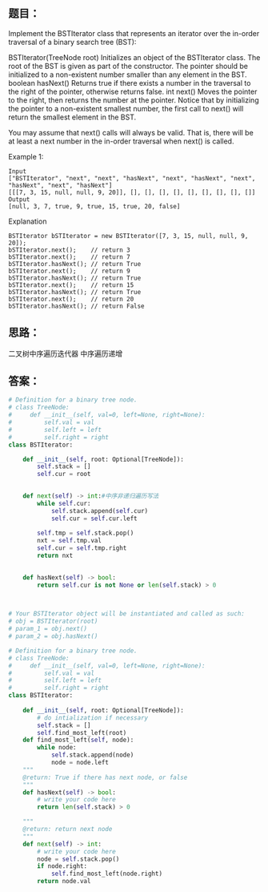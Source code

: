 ## 题目：
Implement the BSTIterator class that represents an iterator over the in-order traversal of a binary search tree (BST):

BSTIterator(TreeNode root) Initializes an object of the BSTIterator class. The root of the BST is given as part of the constructor. The pointer should be initialized to a non-existent number smaller than any element in the BST.
boolean hasNext() Returns true if there exists a number in the traversal to the right of the pointer, otherwise returns false.
int next() Moves the pointer to the right, then returns the number at the pointer.
Notice that by initializing the pointer to a non-existent smallest number, the first call to next() will return the smallest element in the BST.

You may assume that next() calls will always be valid. That is, there will be at least a next number in the in-order traversal when next() is called.

Example 1:
```
Input
["BSTIterator", "next", "next", "hasNext", "next", "hasNext", "next", "hasNext", "next", "hasNext"]
[[[7, 3, 15, null, null, 9, 20]], [], [], [], [], [], [], [], [], []]
Output
[null, 3, 7, true, 9, true, 15, true, 20, false]
```
Explanation
```
BSTIterator bSTIterator = new BSTIterator([7, 3, 15, null, null, 9, 20]);
bSTIterator.next();    // return 3
bSTIterator.next();    // return 7
bSTIterator.hasNext(); // return True
bSTIterator.next();    // return 9
bSTIterator.hasNext(); // return True
bSTIterator.next();    // return 15
bSTIterator.hasNext(); // return True
bSTIterator.next();    // return 20
bSTIterator.hasNext(); // return False
```

## 思路：
二叉树中序遍历迭代器
中序遍历递增

## 答案：
```python
# Definition for a binary tree node.
# class TreeNode:
#     def __init__(self, val=0, left=None, right=None):
#         self.val = val
#         self.left = left
#         self.right = right
class BSTIterator:

    def __init__(self, root: Optional[TreeNode]):
        self.stack = []
        self.cur = root
        

    def next(self) -> int:#中序非递归遍历写法
        while self.cur:
            self.stack.append(self.cur)
            self.cur = self.cur.left
            
        self.tmp = self.stack.pop()
        nxt = self.tmp.val
        self.cur = self.tmp.right
        return nxt
        

    def hasNext(self) -> bool:
        return self.cur is not None or len(self.stack) > 0
        


# Your BSTIterator object will be instantiated and called as such:
# obj = BSTIterator(root)
# param_1 = obj.next()
# param_2 = obj.hasNext()

```

```python
# Definition for a binary tree node.
# class TreeNode:
#     def __init__(self, val=0, left=None, right=None):
#         self.val = val
#         self.left = left
#         self.right = right
class BSTIterator:
    
    def __init__(self, root: Optional[TreeNode]):
        # do intialization if necessary
        self.stack = []
        self.find_most_left(root)
    def find_most_left(self, node):
        while node:
            self.stack.append(node)
            node = node.left
    """
    @return: True if there has next node, or false
    """
    def hasNext(self) -> bool:
        # write your code here
        return len(self.stack) > 0

    """
    @return: return next node
    """
    def next(self) -> int:
        # write your code here
        node = self.stack.pop()
        if node.right:
            self.find_most_left(node.right)
        return node.val
    


```


